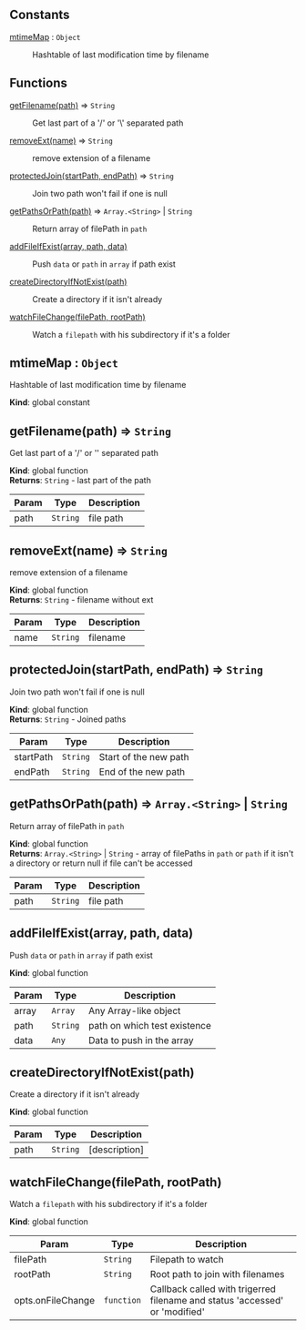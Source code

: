 ## Constants

<dl>
<dt><a href="#mtimeMap">mtimeMap</a> : <code>Object</code></dt>
<dd><p>Hashtable of last modification time by filename</p>
</dd>
</dl>

## Functions

<dl>
<dt><a href="#getFilename">getFilename(path)</a> ⇒ <code>String</code></dt>
<dd><p>Get last part of a &#39;/&#39; or &#39;\&#39; separated path</p>
</dd>
<dt><a href="#removeExt">removeExt(name)</a> ⇒ <code>String</code></dt>
<dd><p>remove extension of a filename</p>
</dd>
<dt><a href="#protectedJoin">protectedJoin(startPath, endPath)</a> ⇒ <code>String</code></dt>
<dd><p>Join two path won&#39;t fail if one is null</p>
</dd>
<dt><a href="#getPathsOrPath">getPathsOrPath(path)</a> ⇒ <code>Array.&lt;String&gt;</code> | <code>String</code></dt>
<dd><p>Return array of filePath in <code>path</code></p>
</dd>
<dt><a href="#addFileIfExist">addFileIfExist(array, path, data)</a></dt>
<dd><p>Push <code>data</code> or <code>path</code> in <code>array</code> if path exist</p>
</dd>
<dt><a href="#createDirectoryIfNotExist">createDirectoryIfNotExist(path)</a></dt>
<dd><p>Create a directory if it isn&#39;t already</p>
</dd>
<dt><a href="#watchFileChange">watchFileChange(filePath, rootPath)</a></dt>
<dd><p>Watch a <code>filepath</code> with his subdirectory if it&#39;s a folder</p>
</dd>
</dl>

<a name="mtimeMap"></a>

## mtimeMap : <code>Object</code>
Hashtable of last modification time by filename

**Kind**: global constant  
<a name="getFilename"></a>

## getFilename(path) ⇒ <code>String</code>
Get last part of a '/' or '\' separated path

**Kind**: global function  
**Returns**: <code>String</code> - last part of the path  

| Param | Type | Description |
| --- | --- | --- |
| path | <code>String</code> | file path |

<a name="removeExt"></a>

## removeExt(name) ⇒ <code>String</code>
remove extension of a filename

**Kind**: global function  
**Returns**: <code>String</code> - filename without ext  

| Param | Type | Description |
| --- | --- | --- |
| name | <code>String</code> | filename |

<a name="protectedJoin"></a>

## protectedJoin(startPath, endPath) ⇒ <code>String</code>
Join two path won't fail if one is null

**Kind**: global function  
**Returns**: <code>String</code> - Joined paths  

| Param | Type | Description |
| --- | --- | --- |
| startPath | <code>String</code> | Start of the new path |
| endPath | <code>String</code> | End of the new path |

<a name="getPathsOrPath"></a>

## getPathsOrPath(path) ⇒ <code>Array.&lt;String&gt;</code> \| <code>String</code>
Return array of filePath in `path`

**Kind**: global function  
**Returns**: <code>Array.&lt;String&gt;</code> \| <code>String</code> - array of filePaths in `path` or `path` if it isn't a directory or
                               return null if file can't be accessed  

| Param | Type | Description |
| --- | --- | --- |
| path | <code>String</code> | file path |

<a name="addFileIfExist"></a>

## addFileIfExist(array, path, data)
Push `data` or `path` in `array` if path exist

**Kind**: global function  

| Param | Type | Description |
| --- | --- | --- |
| array | <code>Array</code> | Any Array-like object |
| path | <code>String</code> | path on which test existence |
| data | <code>Any</code> | Data to push in the array |

<a name="createDirectoryIfNotExist"></a>

## createDirectoryIfNotExist(path)
Create a directory if it isn't already

**Kind**: global function  

| Param | Type | Description |
| --- | --- | --- |
| path | <code>String</code> | [description] |

<a name="watchFileChange"></a>

## watchFileChange(filePath, rootPath)
Watch a `filepath` with his subdirectory if it's a folder

**Kind**: global function  

| Param | Type | Description |
| --- | --- | --- |
| filePath | <code>String</code> | Filepath to watch |
| rootPath | <code>String</code> | Root path to join with filenames |
| opts.onFileChange | <code>function</code> | Callback called with                                  trigerred filename and status 'accessed' or 'modified' |

